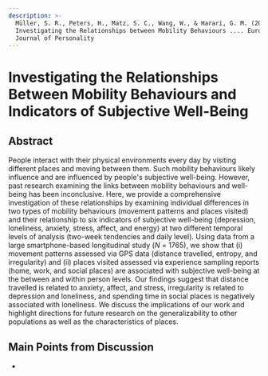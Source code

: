 ```yaml
---
description: >-
  Müller, S. R., Peters, H., Matz, S. C., Wang, W., & Harari, G. M. (2020).
  Investigating the Relationships between Mobility Behaviours .... European
  Journal of Personality
---
```


# Investigating the Relationships Between Mobility Behaviours and Indicators of Subjective Well-Being

## Abstract

People interact with their physical environments every day by visiting different places and moving between them. Such mobility behaviours likely influence and are influenced by people's subjective well-being. However, past research examining the links between mobility behaviours and well-being has been inconclusive. Here, we provide a comprehensive investigation of these relationships by examining individual differences in two types of mobility behaviours (movement patterns and places visited) and their relationship to six indicators of subjective well-being (depression, loneliness, anxiety, stress, affect, and energy) at two different temporal levels of analysis (two-week tendencies and daily level). Using data from a large smartphone-based longitudinal study (_N_ = 1765), we show that (i) movement patterns assessed via GPS data (distance travelled, entropy, and irregularity) and (ii) places visited assessed via experience sampling reports (home, work, and social places) are associated with subjective well-being at the between and within person levels. Our findings suggest that distance travelled is related to anxiety, affect, and stress, irregularity is related to depression and loneliness, and spending time in social places is negatively associated with loneliness. We discuss the implications of our work and highlight directions for future research on the generalizability to other populations as well as the characteristics of places.

## Main Points from Discussion&#x20;

*
